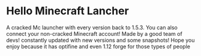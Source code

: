 # Hello Minecraft Lancher 
A cracked Mc launcher with every version back to 
1.5.3. You can also connect your non-cracked Minecraft
account!
Made by a good team of devs!
constantly updated with new versions and some snapshots!
Hope you enjoy because it has optifine and even 1.12 forge for those types of people
